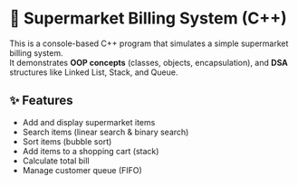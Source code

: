 # 🛒 Supermarket Billing System (C++)

This is a console-based C++ program that simulates a simple supermarket billing system.  
It demonstrates **OOP concepts** (classes, objects, encapsulation), and **DSA** structures like Linked List, Stack, and Queue.  

## ✨ Features
- Add and display supermarket items
- Search items (linear search & binary search)
- Sort items (bubble sort)
- Add items to a shopping cart (stack)
- Calculate total bill
- Manage customer queue (FIFO)



